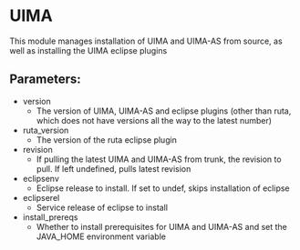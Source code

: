 UIMA
====

 This module manages installation of UIMA and UIMA-AS from source, as well as installing the UIMA eclipse plugins

Parameters:
----------- 
 * version
   - The version of UIMA, UIMA-AS and eclipse plugins (other than ruta, which does not have versions all the way to the latest number)   
 * ruta_version
   - The version of the ruta eclipse plugin 
 * revision
   - If pulling the latest UIMA and UIMA-AS from trunk, the revision to pull.  If left undefined, pulls latest revision
 * eclipsenv
   - Eclipse release to install.  If set to undef, skips installation of eclipse
 * eclipserel
   - Service release of eclipse to install 
 * install_prereqs
   - Whether to install prerequisites for UIMA and UIMA-AS and set the JAVA_HOME environment variable